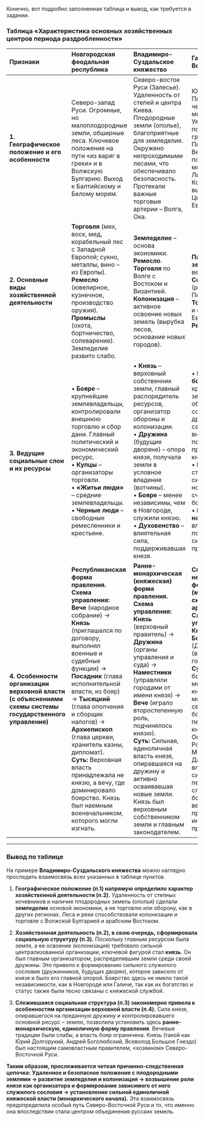 Конечно, вот подробно заполненная таблица и вывод, как требуется в задании.

### Таблица «Характеристика основных хозяйственных центров периода раздробленности»

| Признаки | Новгородская феодальная республика | Владимиро-Суздальское княжество | Галицко-Волынская Русь |
| :--- | :--- | :--- | :--- |
| **1. Географическое положение и его особенности** | Северо-запад Руси. Огромные, но малоплодородные земли, обширные леса. Ключевое положение на пути «из варяг в греки» и в Волжскую Булгарию. Выход к Балтийскому и Белому морям. | Северо-восток Руси (Залесье). Удаленность от степей и центра Киева. Плодородные земли (ополье), благоприятные для земледелия. Окружено непроходимыми лесами, что обеспечивало безопасность. Протекали важные торговые артерии – Волга, Ока. | Юго-запад Руси. Плодородные черноземы, мягкий климат. Уязвимое положение: на границе с Польшей, Венгрией, а позже – вблизи монголо-татар и Литвы. Контролировал выход в Центральную Европу. |
| **2. Основные виды хозяйственной деятельности** | **Торговля** (мех, воск, мед, корабельный лес с Западной Европой; сукно, металлы, вино – из Европы). **Ремесло** (ювелирное, кузнечное, производство оружия). **Промыслы** (охота, бортничество, солеварение). Земледелие развито слабо. | **Земледелие** – основа экономики. **Ремесло**. **Торговля** по Волге с Востоком и Византией. **Колонизация** – активное освоение новых земель (вырубка лесов, основание новых городов). | **Пашенное земледелие** – ведущая отрасль. **Соледобыча** (район Перемышля). **Торговля** хлебом и солью с Европой. **Ремесло**. |
| **3. Ведущие социальные слои и их ресурсы** | • **Бояре** – крупнейшие землевладельцы, контролировали внешнюю торговлю и сбор дани. Главный политический и экономический ресурс.<br>• **Купцы** – организаторы торговли.<br>• **«Житьи люди»** – средние землевладельцы.<br>• **Черные люди** – свободные ремесленники и крестьяне. | • **Князь** – верховный собственник земли, главный распорядитель ресурсов, организатор обороны и колонизации.<br>• **Дружина** (будущие дворяне) – опора князя, получала земли в условное владение (вотчины).<br>• **Бояре** – менее независимы, чем в Новгороде, служили князю.<br>• **Духовенство** – влиятельная сила, поддерживавшая князя. | • **Мощное боярство** – крупнейшие землевладельцы, обладали собственными дружинами, вели самостоятельную внешнюю политику, часто противостояли князю.<br>• **Князь** – стремился к сильной власти, но был вынужден считаться с боярством.<br>• **Городское население** – влиятельное, поддерживало сильных князей против бояр. |
| **4. Особенности организации верховной власти (с объяснениями схемы системы государственного управления)** | **Республиканская форма правления.**<br>**Схема управления:**<br>**Вече** (народное собрание) → **Князь** (приглашался по договору, выполнял военные и судебные функции) → **Посадник** (глава исполнительной власти, из бояр) → **Тысяцкий** (глава ополчения и сборщик налогов) → **Архиепископ** (глава церкви, хранитель казны, дипломат).<br>**Суть:** Верховная власть принадлежала не князю, а вечу, где доминировало боярство. Князь был наемным военачальником, которого могли изгнать. | **Ранне-монархическая (княжеская) форма правления.**<br>**Схема управления:**<br>**Князь** (верховный правитель) → **Дружина** (органы управления и суда) → **Наместники** (управляли городами от имени князя) → **Вече** (играло второстепенную роль, подчинялось князю).<br>**Суть:** Сильная, единоличная власть князя, опиравшаяся на дружину и активно осваивавшая новые земли. Князь был верховным собственником земли и главным законодателем. | **Смешанная, неустойчивая форма (монархия с сильной аристократией).**<br>**Схема управления:**<br>**Князь** ←→ **Боярский совет** (Дума) ←→ **Вече** (влиятельное в городах).<br>**Суть:** Постоянная борьба за власть между сильным князем и могущественным, своевольным боярством. В периоды сильных князей (Ярослав Осмомысл, Роман Мстиславич, Даниил Галицкий) власть была сильной, в периоды слабости – боярство брало верх, вплоть до приглашения иноземных правителей. |

---

### **Вывод по таблице**

На примере **Владимиро-Суздальского княжества** можно наглядно проследить взаимосвязь всех указанных в таблице пунктов.

1.  **Географическое положение (п.1) напрямую определило характер хозяйственной деятельности (п.2).** Удаленность от степных кочевников и наличие плодородных земель (ополья) сделали **земледелие** основой экономики, а не торговлю или оборону, как в других регионах. Леса и реки способствовали колонизации и торговле с Волжской Булгарией и арабским Востоком.

2.  **Хозяйственная деятельность (п.2), в свою очередь, сформировала социальную структуру (п.3).** Поскольку главным ресурсом была земля, а ее освоение (колонизация) требовало сильной централизованной организации, ключевой фигурой стал **князь**. Он был главным организатором, распределявшим земли среди своей дружины. Это привело к формированию сильного служилого сословия (дружинников, будущих дворян), которое зависело от князя и было его главной опорой. Боярство здесь не имело такой независимости, как в Новгороде или Галиче, так как их богатство и статус также были тесно связаны с княжеской службой.

3.  **Сложившаяся социальная структура (п.3) закономерно привела к особенностям организации верховной власти (п.4).** Сила князя, опиравшегося на преданную дружину и контролировавшего основной ресурс – землю, позволила установить здесь **ранне-монархическую, единоличную форму правления**. Вечевые традиции были слабы, а власть бояр ограничена. Князь (такой как Юрий Долгорукий, Андрей Боголюбский, Всеволод Большое Гнездо) был настоящим самовластным правителем, «хозяином» Северо-Восточной Руси.

**Таким образом, прослеживается четкая причинно-следственная цепочка:** **Удаленное и безопасное положение с плодородными землями → развитие земледелия и колонизация → возвышение роли князя как организатора и формирование зависимого от него служилого сословия → установление сильной единоличной княжеской власти (монархического начала).** Эта взаимосвязь предопределила особый путь Северо-Восточной Руси и то, что именно она впоследствии стала центром объединения русских земель.
